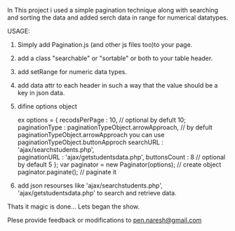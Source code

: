 In This project i used a simple pagination technique along with searching and sorting the data and added serch data in range for numerical datatypes.

USAGE:

1. Simply add Pagination.js (and other js files too)to your page. 
2. add a class "searchable" or "sortable" or both to your table header.
3. add setRange for numeric data types.
4. add data attr to each header in such a way that the value should be a key in json data.
5. difine options object 

   ex
        options = {
    		recodsPerPage : 10, // optional by defult 10;
    		paginationType : paginationTypeObject.arrowApproach, // by defult paginationTypeObject.arrowApproach you can use paginationTypeObject.buttonApproch
    		searchURL : 'ajax/searchstudents.php',  
    		paginationURL : 'ajax/getstudentsdata.php',
    		buttonsCount : 8 // optional by default 5
    	};
    	var paginator = new Paginator(options); // create object
    	paginator.paginate(); // paginate it
		
6. add json resourses like 'ajax/searchstudents.php', 'ajax/getstudentsdata.php' to search and retrieve data.

Thats it magic is done... Lets began the show.

Plese provide feedback or modifications to pen.naresh@gmail.com